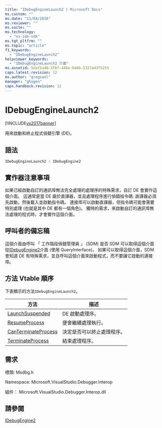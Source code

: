 ```yaml
---
title: "IDebugEngineLaunch2 | Microsoft Docs"
ms.custom: ""
ms.date: "11/04/2016"
ms.reviewer: ""
ms.suite: ""
ms.technology: 
  - "vs-ide-sdk"
ms.tgt_pltfrm: ""
ms.topic: "article"
f1_keywords: 
  - "IDebugEngineLaunch2"
helpviewer_keywords: 
  - "IDebugEngineLaunch2 介面"
ms.assetid: 5eaf2ad8-3fbf-446e-b48b-5327ad3f5255
caps.latest.revision: 12
ms.author: "gregvanl"
manager: "ghogen"
caps.handback.revision: 12
---
```

# IDebugEngineLaunch2
[!INCLUDE[vs2017banner](../../../code-quality/includes/vs2017banner.md)]

用來啟動和終止程式偵錯引擎 \(DE\)。  
  
## 語法  
  
```  
IDebugEngineLaunch2 : IDebugEngine2  
```  
  
## 實作器注意事項  
 如果已經啟動自訂的通訊埠無法完全處理的處理序的特殊需求，自訂 DE 會實作這個介面。  這通常是當 DE 屬於直譯器，並且處理程序進行偵錯指令碼: 直譯器必須先啟動，然後載入並啟動指令碼。  連接埠可以啟動直譯器，但指令碼可能會需要特別處理 \(也就是其中 DE 都有一個角色\)。  獨特的需求，來啟動自訂的通訊埠無法處理的程式時，才會實作這個介面。  
  
## 呼叫者的備忘稿  
 這個介面由呼叫 「 工作階段偵錯管理員 」 \(SDM\) 是否 SDM 可以取得這個介面從[IDebugEngine2](../../../extensibility/debugger/reference/idebugengine2.md)介面 \(使用 QueryInterface\)。  如果可以取得這個介面，SDM 會知道 DE 有特殊需求，並且呼叫這個介面來啟動程式，而不要讓它啟動的連接埠。  
  
## 方法 Vtable 順序  
 下表顯示的方法`IDebugEngineLaunch2`。  
  
|方法|描述|  
|--------|--------|  
|[LaunchSuspended](../../../extensibility/debugger/reference/idebugenginelaunch2-launchsuspended.md)|DE 啟動處理序。|  
|[ResumeProcess](../../../extensibility/debugger/reference/idebugenginelaunch2-resumeprocess.md)|便會繼續處理執行。|  
|[CanTerminateProcess](../../../extensibility/debugger/reference/idebugenginelaunch2-canterminateprocess.md)|決定是否可以終止處理程序。|  
|[TerminateProcess](../../../extensibility/debugger/reference/idebugenginelaunch2-terminateprocess.md)|結束處理程序。|  
  
## 需求  
 標頭: Msdbg.h  
  
 Namespace: Microsoft.VisualStudio.Debugger.Interop  
  
 組件： Microsoft.VisualStudio.Debugger.Interop.dll  
  
## 請參閱  
 [IDebugEngine2](../../../extensibility/debugger/reference/idebugengine2.md)
